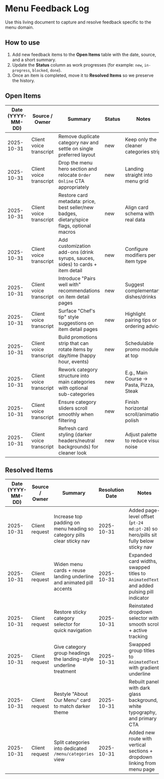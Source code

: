 <!-- Feedback tracker for Menu workstreams. Update as items are addressed. -->

# Menu Feedback Log

Use this living document to capture and resolve feedback specific to the menu domain.

## How to use

1. Add new feedback items to the **Open Items** table with the date, source, and a short summary.
2. Update the **Status** column as work progresses (for example: `new`, `in-progress`, `blocked`, `done`).
3. Once an item is completed, move it to **Resolved Items** so we preserve the history.

## Open Items

| Date (YYYY-MM-DD) | Source / Owner | Summary | Status | Notes |
| --- | --- | --- | --- | --- |
| 2025-10-31 | Client voice transcript | Remove duplicate category nav and settle on single preferred layout | new | Keep only the cleaner categories strip |
| 2025-10-31 | Client voice transcript | Drop the menu hero section and relocate `Order Online` CTA appropriately | new | Landing straight into menu grid |
| 2025-10-31 | Client voice transcript | Restore card metadata: price, best seller/new badges, dietary/spice flags, optional macros | new | Align card schema with real data |
| 2025-10-31 | Client voice transcript | Add customization add-ons (drink syrups, sauces, sides) to cards + item detail | new | Configure modifiers per item type |
| 2025-10-31 | Client voice transcript | Introduce "Pairs well with" recommendations on item detail pages | new | Suggest complementary dishes/drinks |
| 2025-10-31 | Client voice transcript | Surface "Chef's tip" style suggestions on item detail pages | new | Highlight pairing tips or ordering advice |
| 2025-10-31 | Client voice transcript | Build promotions strip that can rotate items by day/time (happy hour, events) | new | Schedulable promo module at top |
| 2025-10-31 | Client voice transcript | Rework category structure into main categories with optional sub-categories | new | E.g., Main Course → Pasta, Pizza, Steak |
| 2025-10-31 | Client voice transcript | Ensure category sliders scroll smoothly when filtering | new | Finish horizontal scroll/animation polish |
| 2025-10-31 | Client voice transcript | Refresh card styling (darker headers/neutral backgrounds) for cleaner look | new | Adjust palette to reduce visual noise |

## Resolved Items

| Date (YYYY-MM-DD) | Source / Owner | Summary | Resolution Date | Notes |
| --- | --- | --- | --- | --- |
| 2025-10-31 | Client request | Increase top padding on menu heading so category pills clear sticky nav | 2025-10-31 | Added page-level offset (`pt-24 md:pt-28`) so hero/pills sit fully below sticky nav |
| 2025-10-31 | Client request | Widen menu cards + reuse landing underline and animated pill accents | 2025-10-31 | Expanded card widths, swapped titles to `AnimatedText`, and added pulsing pill indicator |
| 2025-10-31 | Client request | Restore sticky category selector for quick navigation | 2025-10-31 | Reinstated dropdown selector with smooth scroll + active tracking |
| 2025-10-31 | Client request | Give category group headings the landing-style underline treatment | 2025-10-31 | Swapped group titles to `AnimatedText` with gradient underline |
| 2025-10-31 | Client request | Restyle "About Our Menu" card to match darker theme | 2025-10-31 | Rebuilt panel with dark glass background, white typography, and primary CTA |
| 2025-10-31 | Client request | Split categories into dedicated `/menu/categories` view | 2025-10-31 | Added new route with vertical sections + dropdown linking from menu page |
